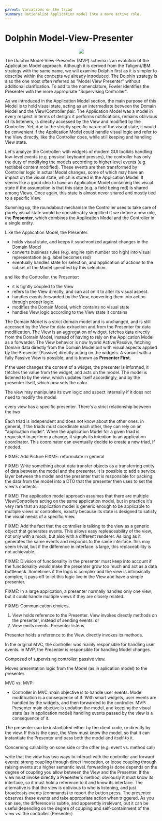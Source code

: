 ```yaml
---
parent: Variations on the triad
summary: Rationalize Application model into a more active role.
---
```

# Dolphin Model-View-Presenter

<p align="center">
    <img src="images/ModelViewPresenter/mvc_vs_mvp.png" />
</p>

The Dolphin Model-View-Presenter (MVP) schema is an evolution of 
the Application Model approach. Although it is derived from the Taligent/IBM
strategy with the same name, we will examine Dolphin first as it is simpler to
describe within the concepts we already introduced. The Dolphin strategy is
also the one most often referred as "Model View Presenter" without additional
clarification. To add to the nomenclature, Fowler identifies the Presenter
with the more appropriate "Supervising Controller".

As we introduced in the Application Model section, the main purpose of this
Model is to hold visual state, acting as an intermediate between the Domain
Model and the View/Controller pair. The Application Model was a model in every
respect in terms of design: it performs notifications, remains oblivious of
its listeners, is directly accessed by the View and modified by the Controller.
Yet, due to the strictly specific nature of the visual state, it would be
convenient if the Application Model could handle visual logic and refer to the
View directly, like the Controller does, while still keeping and handling View
state.

Let's analyze the Controller: with widgets of modern GUI toolkits handling
low-level events (e.g. physical keyboard presses), the controller has only the
duty of modifying the models according to higher level events (e.g. textlabel
content modified). These events are then transformed by Controller logic in
actual Model changes, some of which may have an impact on the visual state,
which is stored in the Application Model. It seems like a good idea to have an
Application Model containing this visual state if the assumption is that this
state (e.g. a field being red) is shared among Views. Once again, this state
is almost never shared and mostly tied to a specific View.

Summing up, the roundabout mechanism the Controller uses to take care
of purely visual state would be considerably simplified if we define
a new role, the **Presenter**, which combines the Application Model and the 
Controller in a single entity. 

Like the Application Model, the Presenter:
    
- holds visual state, and keeps it synchronized against changes in the
  Domain Model
- converts business rules (e.g. engine rpm number too high)
  into visual representation (e.g. label becomes red)
- eventually handles state for selection, and application of actions
  to the subset of the Model specified by this selection.

and like the Controller, the Presenter:

- it is tightly coupled to the View
- refers to the View directly, and can act on it to alter its 
  visual aspect.
- handles events forwarded by the View, converting them into action through proper logic.
- modifies the Domain Model, which contains no visual state
- handles View logic according to the View state it contains

The Domain Model is a strict domain model and is unchanged, and is still accessed by the View for data
extraction and from the Presenter for data modification. The View 
is an aggregation of widget, fetches data directly from the Domain Model, instead of having to rely
on the Application Model as a forwarder. The View behavior is now hybrid
Active/Passive, fetching Domain data directly from the Domain Model but with
visual aspects applied by the Presenter (Passive) directly acting on the
widgets. A variant with a fully Passive View is possible, and is known as
**Presenter First**.

If the user changes the content of a widget, the presenter is informed, it fetches the value
from the widget, and acts on the model.  The model is listened to by the view, which updates
itself accordingly, and by the presenter itself, which now sets the color.

The view may manipulate its own logic and aspect internally if it does not need to modify the
model.

every view has a specific presenter. There's a strict relationship between the two

Each triad is independent and does not know about the other ones. in general,
if the triads must coordinate each other, they can rely on an "application
model". When the application Model for a given triad is requested to perform a
change, it signals its intention to an application coordinator. This
coordinator can eventually decide to create a new triad, if needed.




FIXME: Add Picture
FIXME: reformulate in general

FIXME: Write something about data transfer objects as a transferring entity of data between the
model and the presenter. It is possible to add a service layer between the
model and the presenter that is responsible for packing the data from the model
into a DTO that the presenter then uses to set the view's contents.

FIXME: The application model approach assumes that there are multiple View/Controllers acting on the
same application model, but in practice it's very rare that an application model is generic enough
to be applicable to multiple views or controllers, exactly because its state is designed to satisfy 
the visual needs of a specific View.


FIXME: Add the fact that the controller is talking to the view as a generic object that generates
events. This allows easy repleaceability of the view, not only with a mock, but also with a different
renderer. As long as it generates the same events and responds to the same interface. this may seem
trivial, but if the difference in interface is large, this replaceability is not achievable.

FIXME: Division of functionality in the presenter must keep into account if the functionality would make
the presenter grow too much and act as a data bottleneck. Sometimes if the logic is complex and the view is
intrinsically complex, it pays off to let this logic live in the View and have a simple presenter.


FIXME: In a large application, a presenter normally handles only one view, but it could
handle multiple views if they are closely related.

FIXME: Communication choices.
 1) View holds reference to the Presenter. View invokes directly methods on the presenter, instead of sending events. or
 2) View emits events. Presenter listens

Presenter holds a reference to the View. directly invokes its methods.

In the original MVC, the controller was mainly responsible for handling user events.
in MVP, the Presenter is responsible for handling Model changes.

Composed of supervising controller, passive view.

Moves presentation logic from the Model (as in aplication model) to the presenter.

MVC vs. MVP:
- Controller in MVC: main objective is to handle user events. Model modification is a consequence of it.
  With smart widgets, user events are handled by the widgets, and then forwarded to the controller.
MVP: Presenter main objetive is updating the model, and keeping the visual state (as in application model)
     handling events passed by the view is a consequence of it.


The presenter can be instantiated either by the client code, or directly by the
view. If this is the case, the View must know the model, so that it can
instantiate the Presenter and pass both the model and itself to it.


Concerning callability on sone side or the other (e.g. event vs. method call)

write that the view has two ways to interact with the controller and forward
events: strong coupling through direct invocation, or loose coupling through raising
events at a higher semantic level.
forwarding is done depends on the degree of coupling you allow between the View
and the Presenter. If the view must invoke directly a Presenter's method,
obviously it must know its interface, so it must hold a reference to it and
know its interface. The alternative is that the view is oblivious to who is
listening, and just broadcasts events (commands) to report the button press.
The presenter observes these events and take appropriate action when triggered.
As you can see, the difference is subtle, and apparently irrelevant, but it can
be useful depending on the degree of coupling and self-containment of the view
vs. the controller (Presenter)



